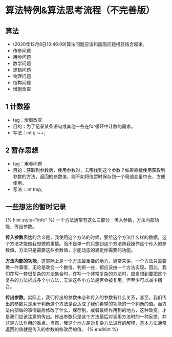 # 算法特例&算法思考流程（不完善版）

## 算法

* \(2020年12月8日16:46:09\)算法问题应该和画图问题相互结合起来。
* 传参问题
* 用参问题
* 数学问题
* 逻辑问题
* 物理问题
* 结构问题
* 增删改查

## 1 计数器

* tag：增删改查
* 目的：为了记录某条语句或其他一些在for循环中计数的需求。
* 写法：int i; i++;

## 2 暂存思想 

* tag：用参问题
* 目的：获取到参数后，使用参数时，去哪找到这个参数？如果直接使用获取到参数的方法，返回的参数值，则不如将值暂时保存到一个局部变量中去，方便使用。
* 写法：int tmp;

## 一些想法的暂时记录

{% hint style="info" %}
一个方法通常有这么三部分：传入参数，方法内部功能，传出参数。

**传入参数**表达的含义是，我使用这个方法的时候，要给这个方法什么样的数据，这个方法才能做我想做的事情。而不是单一的只想到这个方法帮我操作这个传入的参数值。方法只是需要这些参数值，才能动态的满足你需要的功能。

**方法内部的功能**，这实际上是一个方法最重要的地方，通常来讲，一个方法只需要做一件事情，无论是改变一个数值、判断一些，都应该由一个方法实现。因此，我们在写一套很复杂的方法集合时，在写一个非常复杂的方法时，应当想到要把这个复杂的方法拆成多个小方法，无论这些小方法是否会被复用，但至少可以减少耦合。

**传出参数**。实际上，我们传出的参数未必和传入的参数有什么关系，甚至，我们传出的参数只是用于判断这个方法是否达成了我们希望的功能的一个判断的值。而方法内部做的事情最后修改了什么，保存到，或者最终作用到的地方，这种改变，才是我们应该注意的传出。传出参数只是这个方法最后对调用方法时的一种反馈，并非是方法作用的重点。当然，我这个地方是对复杂方法进行的解释，基本方法通常返回的值就是传入的参数的修改后的值。
{% endhint %}

